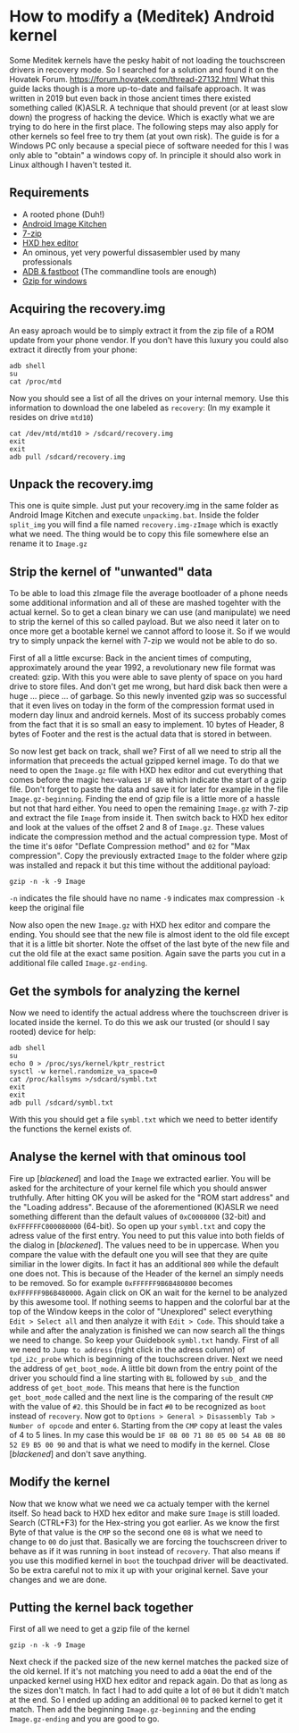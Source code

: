 How to modify a (Meditek) Android kernel
=================================================
Some Meditek kernels have the pesky habit of not loading the touchscreen drivers in recovery mode. So I searched for a solution and found it on the Hovatek Forum.
https://forum.hovatek.com/thread-27132.html
What this guide lacks though is a more up-to-date and failsafe approach. It was written in 2019 but even back in those ancient times there existed something called (K)ASLR. A technique that should prevent (or at least slow down) the progress of hacking the device. Which is exactly what we are trying to do here in the first place. The following steps may also apply for other kernels so feel free to try them (at yout own risk). The guide is for a Windows PC only because a special piece of software needed for this I was only able to "obtain" a windows copy of. In principle it should also work in Linux although I haven't tested it.

## Requirements

- A rooted phone (Duh!)
- [Android Image Kitchen](https://forum.xda-developers.com/showthr...?t=2073775)
- [7-zip](https://www.7-zip.org)
- [HXD hex editor](https://mh-nexus.de/en/hxd)
- An ominous, yet very powerful dissasembler used by many professionals
- [ADB & fastboot](https://developer.android.com/studio) (The commandline tools are enough)
- [Gzip for windows](http://gnuwin32.sourceforge.net/packages/gzip.htm)

## Acquiring the recovery.img

An easy aproach would be to simply extract it from the zip file of a ROM update from your phone vendor.
If you don't have this luxury you could also extract it directly from your phone:

	adb shell
	su
	cat /proc/mtd

Now you should see a list of all the drives on your internal memory. Use this information to download the one labeled as `recovery`:
(In my example it resides on drive `mtd10`)

	cat /dev/mtd/mtd10 > /sdcard/recovery.img
	exit
	exit
	adb pull /sdcard/recovery.img

## Unpack the recovery.img

This one is quite simple. Just put your recovery.img in the same folder as Android Image Kitchen and execute `unpackimg.bat`.
Inside the folder `split_img` you will find a file named `recovery.img-zImage` which is exactly what we need. The thing would be to copy this file somewhere else an rename it to `Image.gz`

## Strip the kernel of "unwanted" data

To be able to load this zImage file the average bootloader of a phone needs some additional information and all of these are mashed togehter with the actual kernel. So to get a clean binary we can use (and manipulate) we need to strip the kernel of this so called payload. But we also need it later on to once more get a bootable kernel we cannot afford to loose it. So if we would try to simply unpack the kernel with 7-zip we would not be able to do so.

First of all a little excurse:
Back in the ancient times of computing, approximately around the year 1992, a revolutionary new file format was created: gzip. With this you were able to save plenty of space on you hard drive to store files. And don't get me wrong, but hard disk back then were a huge ... piece ... of garbage. So this newly invented gzip was so successful that it even lives on today in the form of the compression format used in modern day linux and android kernels. Most of its success probably comes from the fact that it is so small an easy to implement. 10 bytes of Header, 8 bytes of Footer and the rest is the actual data that is stored in between.

So now lest get back on track, shall we?
First of all we need to strip all the information that preceeds the actual gzipped kernel image. To do that we need to open the `Image.gz` file with HXD hex editor and cut everything that comes before the magic hex-values `1F 8B` which indicate the start of a gzip file. Don't forget to paste the data and save it for later for example in the file `Image.gz-beginning`.
Finding the end of gzip file is a little more of a hassle but not that hard either. You need to open the remaining `Image.gz` with 7-zip and extract the file `Image` from inside it. Then switch back to HXD hex editor and look at the values of the offset 2 and 8 of `Image.gz`. These values indicate the compression method and the actual compression type. Most of the time it's `08`for "Deflate Compression method" and `02` for "Max compression". Copy the previously extracted `Image` to the folder where gzip was installed and repack it but this time without the additional payload:

	gzip -n -k -9 Image

`-n` indicates the file should have no name
`-9` indicates max compression
`-k` keep the original file

Now also open the new `Image.gz` with HXD hex editor and compare the ending. You should see that the new file is almost ident to the old file except that it is a little bit shorter. Note the offset of the last byte of the new file and cut the old file at the exact same position. Again save the parts you cut in a additional file called `Image.gz-ending`.

## Get the symbols for analyzing the kernel

Now we need to identify the actual address where the touchscreen driver is located inside the kernel. To do this we ask our trusted (or should I say rooted) device for help:

	adb shell
	su
	echo 0 > /proc/sys/kernel/kptr_restrict
	sysctl -w kernel.randomize_va_space=0
	cat /proc/kallsyms >/sdcard/symbl.txt
	exit
	exit
	adb pull /sdcard/symbl.txt

With this you should get a file `symbl.txt` which we need to better identify the functions the kernel exists of.

## Analyse the kernel with that ominous tool

Fire up [*blackened*] and load the `Image` we extracted earlier. You will be asked for the architecture of your kernel file which you should answer truthfully. After hitting OK you will be asked for the "ROM start address" and the "Loading address". Because of the aforementioned (K)ASLR we need something different than the default values of `0xC0008000` (32-bit) and `0xFFFFFFC000080000` (64-bit). So open up your `symbl.txt` and copy the adress value of the first entry. You need to put this value into both fields of the dialog in [*blackened*]. The values need to be in uppercase. When you compare the value with the default one you will see that they are quite similiar in the lower digits. In fact it has an additional `800` while the default one does not. This is because of the Header of the kernel an simply needs to be removed. So for example `0xFFFFFF9B6B480800` becomes `0xFFFFFF9B6B480000`. Again click on OK an wait for the kernel to be analyzed by this awesome tool. If nothing seems to happen and the colorful bar at the top of the Window keeps in the color of "Unexplored" select everything `Edit > Select all` and then analyze it with `Edit > Code`. This should take a while and after the analyzation is finished we can now search all the things we need to change. So keep your Guidebook `symbl.txt` handy.
First of all we need to `Jump to address` (right click in the adress column) of `tpd_i2c_probe` which is beginning of the touchscreen driver. Next we need the address of `get_boot_mode`. A little bit down from the entry point of the driver you schould find a line starting with `BL` followed by `sub_` and the address of `get_boot_mode`. This means that here is the function `get_boot_mode` called and the next line is the comparing of the result `CMP` with the value of `#2`. this Should be in fact `#0` to be recognized as `boot` instead of `recovery`. Now got to `Options > General > Disassembly Tab > Number of opcode` and enter `6`. Starting from the `CMP` copy at least the vales of 4 to 5 lines. In my case this would be `1F 08 00 71 80 05 00 54 A8 0B 80 52 E9 B5 00 90` and that is what we need to modify in the kernel.
Close [*blackened*] and don't save anything.

## Modify the kernel

Now that we know what we need we ca actualy temper with the kernel itself. So head back to HXD hex editor and make sure `Image` is still loaded. Search (CTRL+F3) for the Hex-string you got earlier. As we know the first Byte of that value is the `CMP` so the second one `08` is what we need to change to `00` do just that. Basically we are forcing the touchscreen driver to behave as if it was running in `boot` instead of `recovery`. That also means if you use this modified kernel in `boot` the touchpad driver will be deactivated. So be extra careful not to mix it up with your original kernel. Save your changes and we are done.

## Putting the kernel back together

First of all we need to get a gzip file of the kernel

	gzip -n -k -9 Image

Next check if the packed size of the new kernel matches the packed size of the old kernel. If it's not matching you need to add a `00`at the end of the unpacked kernel using HXD hex editor and repack again. Do that as long as the sizes don't match. In fact I had to add quite a lot of `00` but it didn't match at the end. So I ended up adding an additional `00` to packed kernel to get it match. Then add the beginning `Image.gz-beginning` and the ending `Image.gz-ending` and you are good to go.
